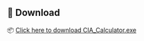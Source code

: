 ## 🔗 Download

📦 [Click here to download CIA_Calculator.exe](https://drive.google.com/file/d/1Co1vZtSybZgDg-883NmcoDxNU4XN7Avl/view?usp=sharing)

